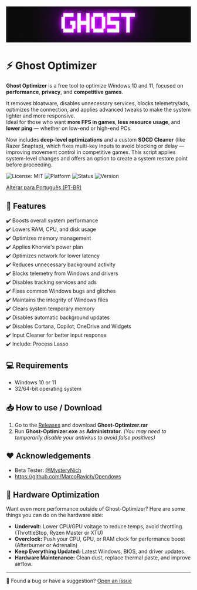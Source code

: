 ![Logo](https://github.com/louzkk/Ghost-Optimizer/blob/e70941415963195a2192215ff950054b26ade25b/Resources/newbanner.png)

# ⚡ Ghost Optimizer

**Ghost Optimizer** is a free tool to optimize Windows 10 and 11, focused on **performance**, **privacy**, and **competitive games**.

It removes bloatware, disables unnecessary services, blocks telemetry/ads, optimizes the connection, and applies advanced tweaks to make the system lighter and more responsive.  
Ideal for those who want **more FPS in games**, **less resource usage**, and **lower ping** — whether on low-end or high-end PCs.

Now includes **deep-level optimizations** and a custom **SOCD Cleaner** (like Razer Snaptap), which fixes multi-key inputs to avoid blocking or delay — improving movement control in competitive games.
This script applies system-level changes and offers an option to create a system restore point before proceeding.

![License: MIT](https://img.shields.io/badge/License-MIT-yellow.svg) 
![Platform](https://img.shields.io/badge/platform-Windows-blue) 
![Status](https://img.shields.io/badge/status-beta-red) 
![Version](https://img.shields.io/badge/version-3.0.0-blue) 

[Alterar para Português (PT-BR)](README.ptbr.md)


## 🚀 Features

✔️ Boosts overall system performance   
✔️ Lowers RAM, CPU, and disk usage   
✔️ Optimizes memory management    
✔️ Applies Khorvie's power plan   
✔️ Optimizes network for lower latency   
✔️ Reduces unnecessary background activity   
✔️ Blocks telemetry from Windows and drivers   
✔️ Disables tracking services and ads   
✔️ Fixes common Windows bugs and glitches   
✔️ Maintains the integrity of Windows files    
✔️ Clears system temporary memory   
✔️ Disables automatic background updates   
✔️ Disables Cortana, Copilot, OneDrive and Widgets   
✔️ Input Cleaner for better input response  
✔️ Include: Process Lasso   


## 💻 Requirements

- Windows 10 or 11  
- 32/64-bit operating system  


## 📥 How to use / Download

1. Go to the [Releases](https://github.com/louzkk/Ghost-Optimizer/releases) and download **Ghost-Optimizer.rar**  
2. Run **Ghost-Optimizer.exe** as **Administrator**.
   *(You may need to temporarily disable your antivirus to avoid false positives)*


## ❤️ Acknowledgements

- Beta Tester: [@MysteryNich](https://github.com/MysteryNich)
- https://github.com/MarcoRavich/Opendows


## 🔧 Hardware Optimization

Want even more performance outside of Ghost-Optimizer? Here are some things you can do on the hardware side:  

- **Undervolt:** Lower CPU/GPU voltage to reduce temps, avoid throttling. (ThrottleStop, Ryzen Master or XTU)
- **Overclock:** Push your CPU, GPU, or RAM clock for performance boost (Afterburner or Adrenalin)
- **Keep Everything Updated:** Latest Windows, BIOS, and driver updates.
- **Hardware Maintenance:** Clean dust, replace thermal paste, and improve airflow.

---

💬 Found a bug or have a suggestion? [Open an issue](https://github.com/louzkk/Ghost-Optimizer/issues)
